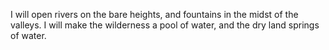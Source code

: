 I will open rivers on the bare heights, and fountains in the midst of the valleys. I will make the wilderness a pool of water, and the dry land springs of water.
